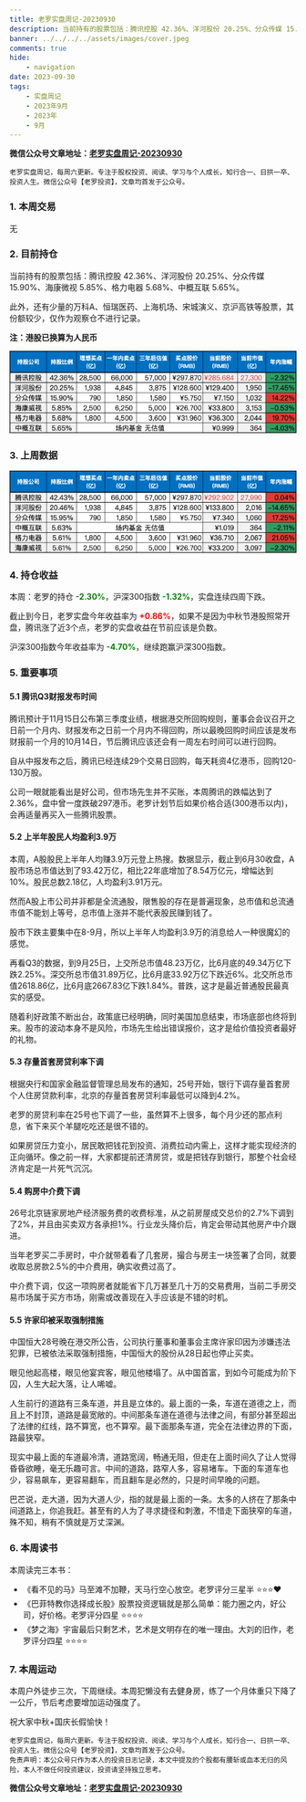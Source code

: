 ```yaml
---
title: 老罗实盘周记-20230930
description: 当前持有的股票包括：腾讯控股 42.36%、洋河股份 20.25%、分众传媒 15.90%、海康微视 5.85%、格力电器 5.68%、中概互联 5.65%。此外，还有少量的万科A、恒瑞医药、上海机场、宋城演义、京沪高铁等股票，其份额较少，仅作为观察仓不进行记录。本周：老罗的持仓 -2.30%，沪深300指数 -1.32%，实盘连续四周下跌。今日，老罗实盘今年收益率为 +0.86%，如果不是因为中秋节港股超常开盘，腾讯涨了近3个点，老罗的实盘收益在节前应该是负数。沪深300指数今年收益率为 -4.70%，继续跑赢沪深300指数。
banner: ../../../../assets/images/cover.jpeg
comments: true
hide:
    - navigation
date: 2023-09-30
tags:
    - 实盘周记
    - 2023年9月
    - 2023年
    - 9月
---
```


__微信公众号文章地址：[老罗实盘周记-20230930](https://mp.weixin.qq.com/s/cy4DWDdRRU9ubsSAkgdZBQ)__

```
老罗实盘周记，每周六更新。专注于股权投资、阅读、学习与个人成长，知行合一、日拱一卒、投资人生。微信公众号【老罗投资】，文章均首发于公众号。
```

### 1. 本周交易

无

### 2. 目前持仓

当前持有的股票包括：腾讯控股 42.36%、洋河股份 20.25%、分众传媒 15.90%、海康微视 5.85%、格力电器 5.68%、中概互联 5.65%。

此外，还有少量的万科A、恒瑞医药、上海机场、宋城演义、京沪高铁等股票，其份额较少，仅作为观察仓不进行记录。

**注：港股已换算为人民币**

![目前持仓](../../../attachments/2023/09/20230930/1.png)

### 3. 上周数据

![上周数据](../../../attachments/2023/09/20230930/2.png)

### 4. 持仓收益

本周：老罗的持仓 <strong style="color:green;">-2.30%</strong>，沪深300指数 <strong style="color:green;">-1.32%</strong>，实盘连续四周下跌。

截止到今日，老罗实盘今年收益率为 <strong style="color:red;">+0.86%</strong>，如果不是因为中秋节港股照常开盘，腾讯涨了近3个点，老罗的实盘收益在节前应该是负数。

沪深300指数今年收益率为 <strong style="color:green;">-4.70%</strong>，继续跑赢沪深300指数。

### 5. 重要事项

#### 5.1 腾讯Q3财报发布时间

腾讯预计于11月15日公布第三季度业绩，根据港交所回购规则，董事会会议召开之日前一个月内、财报发布之日前一个月内不得回购，所以最晚回购时间应该是发布财报前一个月的10月14日，节后腾讯应该还会有一周左右时间可以进行回购。

自从中报发布之后，腾讯已经连续29个交易日回购，每天耗资4亿港币，回购120-130万股。

公司一眼就能看出是好公司，但市场先生并不买账，本周腾讯的跌幅达到了2.36%，盘中曾一度跌破297港币。老罗计划节后如果价格合适(300港币以内)，会再适量再买入一些腾讯股票。

#### 5.2 上半年股民人均盈利3.9万

本周，A股股民上半年人均赚3.9万元登上热搜。数据显示，截止到6月30收盘，A股市场总市值达到了93.42万亿，相比22年底增加了8.54万亿元，增幅达到10%。股民总数2.18亿，人均盈利3.91万元。

然而A股上市公司并非都是全流通股，限售股的存在是普遍现象，总市值和总流通市值不能划上等号，总市值上涨并不能代表股民赚到钱了。

股市下跌主要集中在8-9月，所以上半年人均盈利3.9万的消息给人一种很魔幻的感觉。

再看Q3的数据，到9月25日，上交所总市值48.23万亿，比6月底的49.34万亿下跌2.25%。深交所总市值31.89万亿，比6月底33.92万亿下跌近6%。北交所总市值2618.86亿，比6月底2667.83亿下跌1.84%。普跌，这才是最近普通股民最真实的感受。

随着利好政策不断出台，政策底已经明确，同时美国加息结束，市场底部也终将到来。股市的波动本身不是风险，市场先生给出错误报价，这才是给价值投资者最好的礼物。

#### 5.3 存量首套房贷利率下调

根据央行和国家金融监督管理总局发布的通知，25号开始，银行下调存量首套房个人住房贷款利率，北京的存量首套房贷利率最低可以降到4.2%。

老罗的房贷利率在25号也下调了一些，虽然算不上很多，每个月少还的那点利息，省下来买个羊腿吃吃还是很不错的。

如果房贷压力变小，居民敢把钱花到投资、消费拉动内需上，这样才能实现经济的正向循环。像之前一样，大家都提前还清房贷，或是把钱存到银行，那整个社会经济肯定是一片死气沉沉。

#### 5.4 购房中介费下调

26号北京链家房地产经济服务费的收费标准，从之前房屋成交总价的2.7%下调到了2%，并且由买卖双方各承担1%。行业龙头降价后，肯定会带动其他房产中介跟进。

当年老罗买二手房时，中介就带着看了几套房，撮合与房主一块签署了合同，就要收取总房款2.5%的中介费用，确实收费过高了。

中介费下调，仅这一项购房者就能省下几万甚至几十万的交易费用，当前二手房交易市场属于买方市场，刚需或改善现在入手应该是不错的时机。

#### 5.5 许家印被采取强制措施

中国恒大28号晚在港交所公告，公司执行董事和董事会主席许家印因为涉嫌违法犯罪，已被依法采取强制措施，中国恒大的股份从28日起也停止买卖。

眼见他起高楼，眼见他宴宾客，眼见他楼塌了。从中国首富，到如今可能成为阶下囚，人生大起大落，让人唏嘘。

人生前行的道路有三条车道，并且是立体的。最上面的一条，车道在道德之上，而且上不封顶，道路是最宽敞的。中间那条车道在道德与法律之间，有部分甚至超出了法律的红线，路不算宽，也不算窄。最下面那条车道，完全在法律边界的下面，路最狭窄。

现实中最上面的车道最冷清，道路宽阔，畅通无阻，但走在上面时间久了让人觉得昏昏欲睡，毫无乐趣可言。中间的道路，路窄人多，容易堵车。下面的车道车也少，容易飙车，更容易翻车，而且翻车是必然的，只是时间早晚的问题。

巴芒说，走大道，因为大道人少，指的就是最上面的一条。太多的人挤在了那条中间道路上，你追我赶。甚至有的人为了寻求捷径和刺激，不惜走下面狭窄的车道，殊不知，稍有不慎就是万丈深渊。

### 6. 本周读书

本周读完三本书：

+ 《看不见的马》马至滩不加鞭，天马行空心放空。老罗评分三星半 ⭐️⭐️⭐️❤️
+ 《巴菲特教你选择成长股》股票投资逻辑就是那么简单：能力圈之内，好公司，好价格。老罗评分四星 ⭐️⭐️⭐️⭐️
+ 《梦之海》宇宙最后只剩艺术，艺术是文明存在的唯一理由。大刘的旧作，老罗评分四星 ⭐️⭐️⭐️⭐️

### 7. 本周运动

本周户外徒步三次，下周继续。本周犯懒没有去健身房，练了一个月体重只下降了一公斤，节后考虑要增加运动强度了。

祝大家中秋+国庆长假愉快！

```
老罗实盘周记，每周六更新。专注于股权投资、阅读、学习与个人成长，知行合一、日拱一卒、投资人生。微信公众号【老罗投资】，文章均首发于公众号。
免责声明：本公众号只作为本人的投资日志记录，本文中提及的个股都有腰斩或血本无归的风险，本人不做任何投资建议，投资请坚持独立思考。
```

__微信公众号文章地址：[老罗实盘周记-20230930](https://mp.weixin.qq.com/s/cy4DWDdRRU9ubsSAkgdZBQ)__